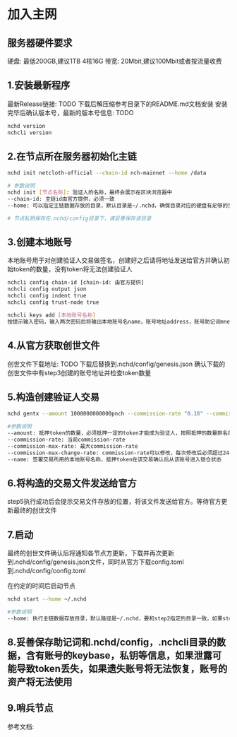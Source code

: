 # 加入主网

## 服务器硬件要求
硬盘: 最低200GB,建议1TB
4核16G
带宽: 20Mbit,建议100Mbit或者按流量收费

## 1.安装最新程序
最新Release链接: TODO
下载后解压缩参考目录下的README.md文档安装
安装完毕后确认版本号，最新的版本号信息: TODO 
``` sh
nchd version
nchcli version
```

## 2.在节点所在服务器初始化主链
``` sh
nchd init netcloth-official --chain-id nch-mainnet --home /data

# 参数说明
nchd init [节点名称]: 验证人的名称，最终会展示在区块浏览器中
--chain-id: 主链id由官方提供，必须一致
--home: 可以指定主链数据存放的目录，默认目录是~/.nchd，确保目录对应的硬盘有足够的空间，大小参考服务器硬件要求，建议使用默认参数不指定目录(防止初始化和启动或者重启时不同的运维人员指定的参数不一致问题，减少运维成本)，确保home对应硬盘大小满足服务器硬件要求。

# 节点私钥保存在.nchd/config目录下，请妥善保存该目录
```

## 3.创建本地账号
本地账号用于对创建验证人交易做签名，创建好之后请将地址发送给官方并确认初始token的数量，没有token将无法创建验证人
``` sh
nchcli config chain-id [chain-id: 由官方提供]
nchcli config output json
nchcli config indent true
nchcli config trust-node true

nchcli keys add [本地账号名称]
按提示输入密码，输入两次密码后将输出本地账号名name，账号地址address，账号助记词mnemonic等信息，请妥善保存，助记词可以用于恢复账号。将账号地址发送给官方并确认token初始token数量
```

## 4.从官方获取创世文件
创世文件下载地址: TODO
下载后替换到.nchd/config/genesis.json
确认下载的创世文件中有step3创建的账号地址并检查token数量

## 5.构造创建验证人交易
``` sh
nchd gentx --amount 1000000000000pnch --commission-rate "0.10" --commission-max-rate "0.20" --commission-max-change-rate "0.10" --pubkey $(nchd tendermint show-validator) --name sky

#参数说明
--amount: 抵押token的数量，必须抵押一定的token才能成为验证人，按照抵押的数量排名前100并且超过最小抵押量的验证人将参与出块并获取挖矿奖励，最小抵押量请查看创世文件的gov参数
--commission-rate: 当前commission-rate
--commission-max-rate: 最大commission-rate
--commission-max-change-rate: commission-rate可以修改，每次修改后必须超过24小时才能再次修改，修改幅度不能超过该值
--name: 签署交易所用的本地账号名称，抵押token在该交易确认后从该账号进入锁仓状态
```

## 6.将构造的交易文件发送给官方
step5执行成功后会提示交易文件存放的位置，将该文件发送给官方。等待官方更新最终的创世文件

## 7.启动
最终的创世文件确认后将通知各节点方更新，下载并再次更新到.nchd/config/genesis.json文件，同时从官方下载config.toml到.nchd/config/config.toml

在约定的时间后启动节点
``` sh
nchd start --home ~/.nchd

#参数说明
--home: 执行主链数据存放目录，默认路径是~/.nchd，要和step2指定的目录一致，如果step2用默认参数那么这里也要用默认参数，否则会启动失败。
```

## 8.妥善保存助记词和.nchd/config，.nchcli目录的数据，含有账号的keybase，私钥等信息，如果泄露可能导致token丢失，如果遗失账号将无法恢复，账号的资产将无法使用

## 9.哨兵节点
参考文档: [](../docs/validator/sentry-node.md)
